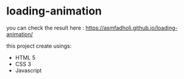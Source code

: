 # loading-animation

you can check the result here : https://asmfadholi.github.io/loading-animation/

this project create usings:
- HTML 5
- CSS 3
- Javascript
